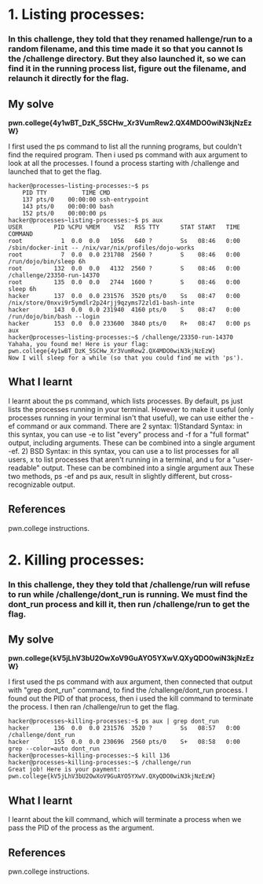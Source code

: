 # 1. Listing processes: 
### In this challenge, they told that they renamed hallenge/run to a random filename, and this time made it so that you cannot ls the /challenge directory. But they also launched it, so we can find it in the running process list, figure out the filename, and relaunch it directly for the flag. 

## My solve
**pwn.college{4y1wBT_DzK_5SCHw_Xr3VumRew2.QX4MDO0wiN3kjNzEzW}**

I first used the ps command to list all the running programs, but couldn't find the required program. Then i used ps command with aux argument to look at all the processes. I found a process starting with /challenge
and launched that to get the flag. 

```
hacker@processes~listing-processes:~$ ps
    PID TTY          TIME CMD
    137 pts/0    00:00:00 ssh-entrypoint
    143 pts/0    00:00:00 bash
    152 pts/0    00:00:00 ps
hacker@processes~listing-processes:~$ ps aux
USER         PID %CPU %MEM    VSZ   RSS TTY      STAT START   TIME COMMAND
root           1  0.0  0.0   1056   640 ?        Ss   08:46   0:00 /sbin/docker-init -- /nix/var/nix/profiles/dojo-works
root           7  0.0  0.0 231708  2560 ?        S    08:46   0:00 /run/dojo/bin/sleep 6h
root         132  0.0  0.0   4132  2560 ?        S    08:46   0:00 /challenge/23350-run-14370
root         135  0.0  0.0   2744  1600 ?        S    08:46   0:00 sleep 6h
hacker       137  0.0  0.0 231576  3520 pts/0    Ss   08:47   0:00 /nix/store/0nxvi9r5ymdlr2p24rjj9qzyms72zld1-bash-inte
hacker       143  0.0  0.0 231940  4160 pts/0    S    08:47   0:00 /run/dojo/bin/bash --login
hacker       153  0.0  0.0 233600  3840 pts/0    R+   08:47   0:00 ps aux
hacker@processes~listing-processes:~$ /challenge/23350-run-14370
Yahaha, you found me! Here is your flag:
pwn.college{4y1wBT_DzK_5SCHw_Xr3VumRew2.QX4MDO0wiN3kjNzEzW}
Now I will sleep for a while (so that you could find me with 'ps').
```

## What I learnt
I learnt about the ps command, which lists processes. By default, ps just lists the processes running in your terminal. However to make it useful (only processes running in your terminal isn't that useful), we can use either the -ef command or aux command. There are 2 syntax:
1)Standard Syntax: in this syntax, you can use -e to list "every" process and -f for a "full format" output, including arguments. These can be combined into a single argument -ef.
2) BSD Syntax: in this syntax, you can use a to list processes for all users, x to list processes that aren't running in a terminal, and u for a "user-readable" output. These can be combined into a single argument aux
These two methods, ps -ef and ps aux, result in slightly different, but cross-recognizable output.

## References
pwn.college instructions.

# 2. Killing processes: 
### In this challenge, they they told that /challenge/run will refuse to run while /challenge/dont_run is running. We must find the dont_run process and kill it, then run /challenge/run to get the flag. 

## My solve
**pwn.college{kV5jLhV3bU2OwXoV9GuAYO5YXwV.QXyQDO0wiN3kjNzEzW}**

I first used the ps command with aux argument, then connected that output with "grep dont_run" command, to find the /challenge/dont_run process. I found out the PID of that process, then i used the kill command to
terminate the process. I then ran /challenge/run to get the flag. 

```
hacker@processes~killing-processes:~$ ps aux | grep dont_run
hacker       136  0.0  0.0 231576  3520 ?        Ss   08:57   0:00 /challenge/dont_run
hacker       155  0.0  0.0 230696  2560 pts/0    S+   08:58   0:00 grep --color=auto dont_run
hacker@processes~killing-processes:~$ kill 136
hacker@processes~killing-processes:~$ /challenge/run
Great job! Here is your payment:
pwn.college{kV5jLhV3bU2OwXoV9GuAYO5YXwV.QXyQDO0wiN3kjNzEzW}
```

## What I learnt
I learnt about the kill command, which will terminate a process when we pass the PID of the process as the argument. 

## References
pwn.college instructions.
